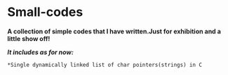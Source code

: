 # Small-codes
**__A collection of simple codes that I have written.Just for exhibition and a little show off!__**

__*It includes as for now:*__
    
    *Single dynamically linked list of char pointers(strings) in C
